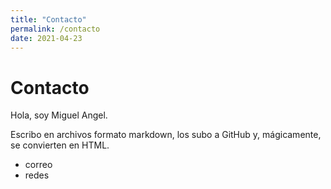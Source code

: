 ```yaml
---
title: "Contacto"
permalink: /contacto
date: 2021-04-23
---
```


# Contacto

Hola, soy Miguel Angel.

Escribo en archivos formato markdown, los subo a GitHub y, mágicamente, se convierten en HTML.


- correo
- redes
